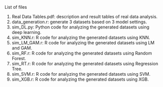 List of files
1. Real Data Tables.pdf: description and result tables of real data analysis.
2. data_generation.r: generate 3 datasets based on 3 model settings.
3. sim_DL.py: Python code for analyzing the generated datasets using deep learning.
4. sim_KNN.r: R code for analyzing the generated datasets using KNN.
5. sim_LM_GAM.r: R code for analyzing the generated datasets using LM and GAM.
6. sim_RF.r: R code for analyzing the generated datasets using Random Forest.
7. sim_RT.r: R code for analyzing the generated datasets using Regression Tree.
8. sim_SVM.r: R code for analyzing the generated datasets using SVM.
9. sim_XGB.r: R code for analyzing the generated datasets using XGB.
